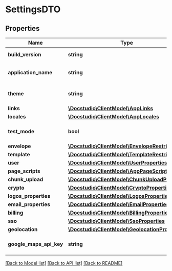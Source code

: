 # SettingsDTO

## Properties
Name | Type | Description | Notes
------------ | ------------- | ------------- | -------------
**build_version** | **string** | The version of the build | [optional] 
**application_name** | **string** | The name of the platform | [optional] 
**theme** | **string** | The name of the UI theme | [optional] 
**links** | [**\Docstudio\ClientModel\AppLinks**](AppLinks.md) |  | [optional] 
**locales** | [**\Docstudio\ClientModel\AppLocales**](AppLocales.md) |  | [optional] 
**test_mode** | **bool** | Is Test Mode enabled? | [optional] 
**envelope** | [**\Docstudio\ClientModel\EnvelopeRestrictions**](EnvelopeRestrictions.md) |  | [optional] 
**template** | [**\Docstudio\ClientModel\TemplateRestriction**](TemplateRestriction.md) |  | [optional] 
**user** | [**\Docstudio\ClientModel\UserProperties**](UserProperties.md) |  | [optional] 
**page_scripts** | [**\Docstudio\ClientModel\AppPageScripts**](AppPageScripts.md) |  | [optional] 
**chunk_upload** | [**\Docstudio\ClientModel\ChunkUploadProps**](ChunkUploadProps.md) |  | [optional] 
**crypto** | [**\Docstudio\ClientModel\CryptoProperties**](CryptoProperties.md) |  | [optional] 
**logos_properties** | [**\Docstudio\ClientModel\LogosProperties**](LogosProperties.md) |  | [optional] 
**email_properties** | [**\Docstudio\ClientModel\EmailProperties**](EmailProperties.md) |  | [optional] 
**billing** | [**\Docstudio\ClientModel\BillingProperties**](BillingProperties.md) |  | [optional] 
**sso** | [**\Docstudio\ClientModel\SsoProperties**](SsoProperties.md) |  | [optional] 
**geolocation** | [**\Docstudio\ClientModel\GeolocationProperties**](GeolocationProperties.md) |  | [optional] 
**google_maps_api_key** | **string** | Google maps api key | [optional] 

[[Back to Model list]](../../README.md#documentation-for-models) [[Back to API list]](../../README.md#documentation-for-api-endpoints) [[Back to README]](../../README.md)

